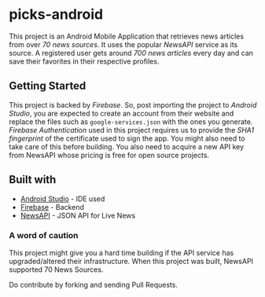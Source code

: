 # picks-android
This project is an Android Mobile Application that retrieves news articles from over _70 news sources_. It uses the popular _NewsAPI_ service as its source. A registered user gets around _700 news articles_ every day and can save their favorites in their respective profiles. 
## Getting Started
This project is backed by _Firebase_. So, post importing the project to _Android Studio_, you are expected to create an account from their website and replace the files such as `google-services.json` with the ones you generate. 
_Firebase Authentication_ used in this project requires us to provide the _SHA1 fingerprint_ of the certificate used to sign the app. You might also need to take care of this before building.
You also need to acquire a new API key from NewsAPI whose pricing is free for open source projects. 
## Built with
* [Android Studio](https://developer.android.com/studio/) - IDE used
* [Firebase](https://firebase.google.com/) - Backend 
* [NewsAPI](https://newsapi.org/) - JSON API for Live News
### A word of caution
This project might give you a hard time building if the API service has upgraded/altered their infrastructure. When this project was built, NewsAPI supported 70 News Sources.

Do contribute by forking and sending Pull Requests.
